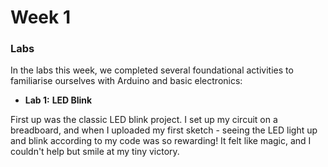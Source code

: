 # Week 1

### Labs

In the labs this week, we completed several foundational activities to familiarise ourselves with Arduino and basic electronics:

- **Lab 1:** **LED Blink**

First up was the classic LED blink project. I set up my circuit on a breadboard, and when I uploaded my first sketch - seeing the LED light up and blink according to my code was so rewarding! It felt like magic, and I couldn't help but smile at my tiny victory.


